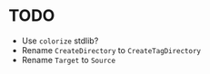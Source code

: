# TODO

* Use `colorize` stdlib?
* Rename `CreateDirectory` to `CreateTagDirectory`
* Rename `Target` to `Source`

